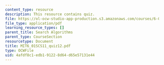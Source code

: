 ```yaml
---
content_type: resource
description: This resource contains quiz.
file: https://ol-ocw-studio-app-production.s3.amazonaws.com/courses/6-01sc-introduction-to-electrical-engineering-and-computer-science-i-spring-2011/4afdf8c1edb191228d64d65e57131e44_MIT6_01SCS11_quiz12.pdf
file_type: application/pdf
learning_resource_types: []
parent_title: Search Algorithms
parent_type: CourseSection
resourcetype: Document
title: MIT6_01SCS11_quiz12.pdf
type: OCWFile
uid: 4afdf8c1-edb1-9122-8d64-d65e57131e44
---
```

